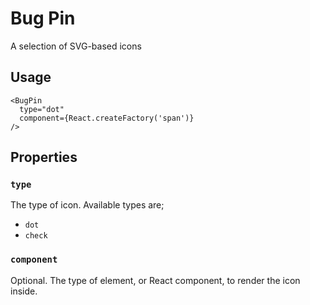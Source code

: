 # Bug Pin

A selection of SVG-based icons

## Usage

```
<BugPin
  type="dot"
  component={React.createFactory('span')}
/>
```

## Properties

### `type`

The type of icon. Available types are;

* `dot`
* `check`

### `component`

Optional. The type of element, or React component, to render the icon inside.
